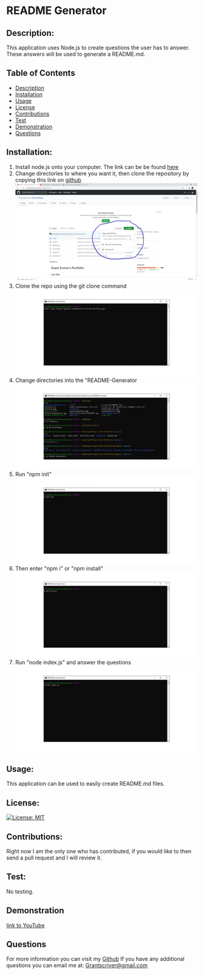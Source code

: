 # README Generator

## Description:

This application uses Node.js to create questions the user has to answer. These answers will be used to generate a README.md.

## Table of Contents

- [Description](#description)
- [Installation](#installation)
- [Usage](#usage)
- [License](#license)
- [Contributions](#contributions)
- [Test](#test)
- [Demonstration](#demonstration)
- [Questions](#questions)

## Installation:

1. Install node.js onto your computer. The link can be be found [here](https://nodejs.org/en/)
2. Change directories to where you want it, then clone the repository by copying this link on [github](https://github.com/grantscriver/My-Portfolio.git) ![Screenshot of repo](./Assets/gitclone.jpg)
3. Clone the repo using the git clone command ![Git clone command](./Assets/gitclonecommand.jpg)
4. Change directories into the "README-Generator ![Directory Folder](./Assets/cdfolder.jpg)
5. Run "npm init" ![npm init](./Assets/npm-init.jpg)
6. Then enter "npm i" or "npm install" ![npm install](./Assets/npm-install.jpg)
7. Run "node index.js" and answer the questions ![node index.js](./Assets/node-index.jpg)

## Usage:

This application can be used to easily create README.md files.

## License:

[![License: MIT](https://img.shields.io/badge/License-MIT-yellow.svg)](https://opensource.org/licenses/MIT)

## Contributions:

Right now I am the only one who has contributed, if you would like to then send a pull request and I will review it.

## Test:

No testing.

## Demonstration

[link to YouTube](https://drive.google.com/file/d/1Kur-WbEYCbm2NhZ4mFTC7HqcKWy9ypQT/view?usp=sharing)

## Questions

For more information you can visit my [Github](https://github.com/grantscriver)
If you have any additional questions you can email me at: Grantscriver@gmail.com
